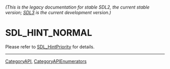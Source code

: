 ###### (This is the legacy documentation for stable SDL2, the current stable version; [SDL3](https://wiki.libsdl.org/SDL3/) is the current development version.)
# SDL_HINT_NORMAL

Please refer to [SDL_HintPriority](SDL_HintPriority) for details.

----
[CategoryAPI](CategoryAPI), [CategoryAPIEnumerators](CategoryAPIEnumerators)

